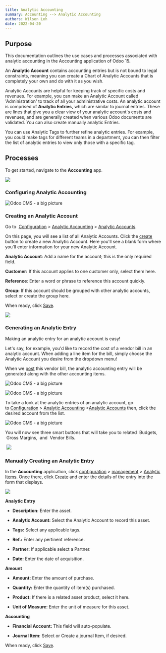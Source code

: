 ```yaml
---
title: Analytic Accounting
summary: Accounting --> Analytic Accounting
authors: Wilson Loh
date: 2022-04-20
---
```


## **Purpose**

This documentation outlines the use cases and processes associated with analytic accounting in the Accounting application of Odoo 15.

An **Analytic Account** contains accounting entries but is not bound to legal constraints, meaning you can create a Chart of Analytic Accounts that is completely your own and do with it as you wish.

Analytic Accounts are helpful for keeping track of specific costs and revenues. For example, you can make an Analytic Account called 'Administration' to track of all your administrative costs. An analytic account is comprised of **Analytic Entries,** which are similar to journal entries. These are lines that give you a clear view of your analytic account's costs and revenues, and are generally created when various Odoo documents are validated. You can also create manually analytic Entries.

You can use Analytic Tags to further refine analytic entries. For example, you could make tags for different teams in a department, you can then filter the list of analytic entries to view only those with a specific tag.

## **Processes**

To get started, navigate to the **Accounting** app.

![](https://hibou.io/web/image/76194/hibou15-accounting-app.jpg?access_token=92fe0e5c-bcf5-4650-8b97-8803fcf30b88)  

### Configuring Analytic Accounting

![Odoo CMS - a big picture](https://hibou.io/web/image/76195/analytic-accounting-v15.png?access_token=ebb54cdf-9705-426c-8946-0daad1052a4c)

### Creating an Analytic Account 

Go to  [Configuration](https://hibou.io/docs/accounting-3/analytic-accounting-91#) > [Analytic Accounting](https://hibou.io/docs/accounting-3/analytic-accounting-91#) > [Analytic Accounts](https://hibou.io/docs/accounting-3/analytic-accounting-91#).

On this page, you will see a list of all Analytic Accounts. Click the [create](https://hibou.io/docs/accounting-3/analytic-accounting-91#) button to create a new Analytic Account. Here you'll see a blank form where you'll enter information for your new Analytic Account.

**Analytic Account**: Add a name for the account; this is the only required field.

**Customer:** If this account applies to one customer only, select them here.

**Reference**: Enter a word or phrase to reference this account quickly.  

**Group:** If this account should be grouped with other analytic accounts, select or create the group here.

When ready, click [Save](https://hibou.io/docs/accounting-3/analytic-accounting-91#).

![](https://hibou.io/web/image/76196/analytic-account-creation-v15.png?access_token=cacf3021-52fc-4595-a0fb-cda92075685a)  

### Generating an Analytic Entry

Making an analytic entry for an analytic account is easy!

Let's say, for example, you'd like to record the cost of a vendor bill in an analytic account. When adding a line item for the bill, simply choose the Analytic Account you desire from the dropdown menu!

When we [post](https://hibou.io/docs/accounting-3/analytic-accounting-91#) this vendor bill, the analytic accounting entry will be generated along with the other accounting items.

![Odoo CMS - a big picture](https://hibou.io/web/image/76199/bill-analytic-accounting-v15.png?access_token=bb173cf7-6bae-4d66-b76c-ef459180455b)

![Odoo CMS - a big picture](https://hibou.io/web/image/76200/analytic-item-v15.png?access_token=b0b78ac9-8e72-4162-afd8-bf3156ff1607)

To take a look at the analytic entries of an analytic account, go to [Configuration](https://hibou.io/docs/accounting-3/analytic-accounting-91#) > [Analytic Accounting](https://hibou.io/docs/accounting-3/analytic-accounting-91#) >[Analytic Accounts](https://hibou.io/docs/accounting-3/analytic-accounting-91#) then, click the desired account from the list.

![Odoo CMS - a big picture](https://hibou.io/web/image/76201/analytic-accounts-list-v15.png?access_token=4525d43e-9559-466a-bfb3-ae9c2108f738)  

You will now see three smart buttons that will take you to related  Budgets,  Gross Margins,  and  Vendor Bills. 

 ![](https://hibou.io/web/image/76202/smart-buttons-on-analytic-account-v15.png?access_token=89c4d87c-f509-4c18-9d86-379db9532777)

### Manually Creating an Analytic Entry

In the **Accounting** application, click [configuration](https://hibou.io/docs/accounting-3/analytic-accounting-91#) > [management](https://hibou.io/docs/accounting-3/analytic-accounting-91#) > [Analytic Items](https://hibou.io/docs/accounting-3/analytic-accounting-91#). Once there, click [Create](https://hibou.io/docs/accounting-3/analytic-accounting-91#) and enter the details of the entry into the form that displays.

![](https://hibou.io/web/image/76203/manual-analytic-entry-v15.png?access_token=bc057127-ca7d-46a4-97f8-d08e19ab7bd4)  

**Analytic Entry**

-   **Description:** Enter the asset.
    
-   **Analytic Account:** Select the Analytic Account to record this asset.
    
-   **Tags:** Select any applicable tags.
    
-   **Ref.:** Enter any pertinent reference.
    
-   **Partner:** If applicable select a Partner.
    
-   **Date:** Enter the date of acquisition.
    

**Amount**

-   **Amount:** Enter the amount of purchase.
    
-   **Quantity:** Enter the quantity of item(s) purchased.
    
-   **Product:** If there is a related asset product, select it here.
    
-   **Unit of Measure:** Enter the unit of measure for this asset.
    

**Accounting**

-   **Financial Account:** This field will auto-populate.
    
-   **Journal Item:** Select or Create a journal Item, if desired.
    

When ready, click [Save](https://hibou.io/docs/accounting-3/analytic-accounting-91#).